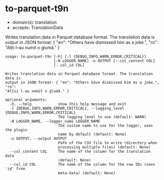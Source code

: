 # to-parquet-t9n

* domain(s): translation
* accepts: TranslationData

Writes translation data in Parquet database format. The translation data is output in JSON format: { "en": "Others have dismissed him as a joke.", "ro": "Alții l-au numit o glumă." }

```
usage: to-parquet-t9n [-h] [-l {DEBUG,INFO,WARN,ERROR,CRITICAL}]
                      [-N LOGGER_NAME] -o OUTPUT [--col_content COL]
                      [--col_id COL]

Writes translation data in Parquet database format. The translation data is
output in JSON format: { "en": "Others have dismissed him as a joke.", "ro":
"Alții l-au numit o glumă." }

optional arguments:
  -h, --help            show this help message and exit
  -l {DEBUG,INFO,WARN,ERROR,CRITICAL}, --logging_level {DEBUG,INFO,WARN,ERROR,CRITICAL}
                        The logging level to use (default: WARN)
  -N LOGGER_NAME, --logger_name LOGGER_NAME
                        The custom name to use for the logger, uses the plugin
                        name by default (default: None)
  -o OUTPUT, --output OUTPUT
                        Path of the CSV file to write (directory when
                        processing multiple files) (default: None)
  --col_content COL     The name of the column for the translation data
                        (default: None)
  --col_id COL          The name of the column for the row IDs (uses 'id' from
                        meta-data) (default: None)
```
